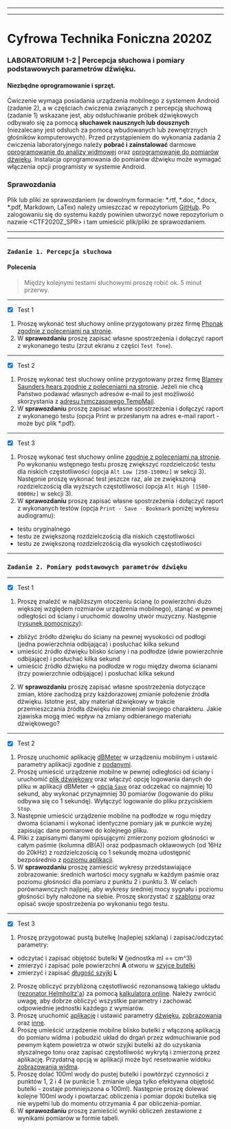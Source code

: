 ***
***

# Cyfrowa Technika Foniczna 2020Z

### **LABORATORIUM 1-2** | Percepcja słuchowa i pomiary podstawowych parametrów dźwięku.

#### Niezbędne oprogramowanie i sprzęt.
Ćwiczenie wymaga posiadania urządzenia mobilnego z systemem Android (zadanie 2), a w częściach ćwiczenia związanych z percepcją słuchową (zadanie 1) wskazane jest, aby odsłuchiwanie próbek dźwiękowych odbywało się za pomocą **słuchawek nausznych lub dousznych** (niezalecany jest odsłuch za pomocą wbudowanych lub zewnętrznych głośników komputerowych). Przed przystąpieniem do wykonania zadania 2 ćwiczenia laboratoryjnego należy **pobrać i zainstalować** darmowe [oprogramowanie do analizy widmowej](https://play.google.com/store/apps/details?id=org.intoorbit.spectrum) oraz [oprogramowanie do pomiarów dźwięku](https://github.com/MarcinEL/WIT-LAB1/tree/main/installs). Instalacja oprogramowania do pomiarów dźwięku może wymagać włączenia opcji programisty w systemie Android.

### Sprawozdania

Plik lub pliki ze sprawozdaniem (w dowolnym formacie: *.rtf, *.doc, *.docx, *.pdf, Markdown, LaTex) należy umieszczać w repozytorium [GitHub](https://github.com/). Po zalogowaniu się do systemu każdy powinien utworzyć nowe repozytorium o nazwie <CTF2020Z_SPR> i tam umieścić plik/pliki ze sprawozdaniem.

***
***

### `Zadanie 1. Percepcja słuchowa`

#### Polecenia

>Między kolejnymi testami słuchowymi proszę robić ok. 5 minut przerwy.
***
- [x] Test 1

1. Proszę wykonać test słuchowy online przygotowany przez firmę [Phonak zgodnie z poleceniami na stronie](https://hearing-screener.beyondhearing.org/phonak/lMePtS/welcome).
2. W **sprawozdaniu** proszę zapisać własne spostrzeżenia i dołączyć raport z wykonanego testu (zrzut ekranu z części `Test Tone`).
***
- [x] Test 2

1. Proszę wykonać test słuchowy online przygotowany przez firmę [Blamey Saunders hears zgodnie z poleceniami na stronie](https://blameysaunders.com.au/discover/test-your-hearing/). Jeżeli nie chcą Państwo podawać własnych adresów e-mail to jest możliwość skorzystania z [adresu tymczasowego TempMail](https://temp-mail.org/en/).
2. W **sprawozdaniu** proszę zapisać własne spostrzeżenia i dołączyć raport z wykonanego testu (opcja Print w przesłanym na adres e-mail raport - może być plik *.pdf).
***
- [x] Test 3

1. Proszę wykonać test słuchowy online [zgodnie z poleceniami na stronie](https://hearingtest.online/). Po wykonaniu wstępnego testu proszę zwiększyć rozdzielczość testu dla niskich częstotliwości (opcja `Alt Low [250-1500Hz]` w sekcji 3). Następnie proszę wykonać test jeszcze raz, ale ze zwiększoną rozdzielczością dla wyższych częstotliwości (opcja `Alt High [1500-8000Hz]` w sekcji 3).
2. W **sprawozdaniu** proszę zapisać własne spostrzeżenia i dołączyć raport z wykonanych testów (opcja `Print - Save - Bookmark` poniżej wykresu audiogramu):
  - testu oryginalnego
  - testu ze zwiększoną rozdzielczością dla niskich częstotliwości
  - testu ze zwiększoną rozdzielczością dla wysokich częstotliwości
***
### `Zadanie 2. Pomiary podstawowych parametrów dźwięku`
***
- [x] Test 1

1. Proszę znaleźć w najbliższym otoczeniu ścianę (o powierzchni dużo większej względem rozmiarów urządzenia mobilnego), stanąć w pewnej odległości od ściany i uruchomić dowolny utwór muzyczny. Następnie ([rysunek pomocniczy](https://github.com/MarcinEL/WIT-LAB1/blob/main/images/Zad2_img1.png)):
  - zbliżyć źródło dźwięku do ściany na pewnej wysokości od podłogi (jedna powierzchnia odbijająca) i posłuchać kilka sekund
  - umieścić źródło dźwięku blisko ściany i na podłodze (dwie powierzchnie odbijające) i posłuchać kilka sekund
  - umieścić źródło dźwięku na podłodze w rogu między dwoma ścianami (trzy powierzchnie odbijające) i posłuchać kilka sekund
2. W **sprawozdaniu** proszę zapisać własne spostrzeżenia dotyczące zmian, które zachodzą przy każdorazowej zmianie położenie źródła dźwięku. Istotne jest, aby materiał dźwiękowy w trakcie przemieszczania źródła dźwięku nie zmieniał swojego charakteru. Jakie zjawiska mogą mieć wpływ na zmiany odbieranego materiału dźwiękowego?
***
- [x] Test 2

1. Proszę uruchomić aplikację [dBMeter](https://github.com/MarcinEL/WIT-LAB1/tree/main/installs) w urządzeniu mobilnym i ustawić parametry aplikacji zgodnie z [podanymi](https://github.com/MarcinEL/WIT-LAB1/blob/main/images/Zad2_img2.jpg).
2. Proszę umieścić urządzenie mobilne w pewnej odległości od ściany i uruchomić [plik dźwiękowy](https://github.com/MarcinEL/WIT-LAB1/blob/main/samples/rain_noise.wav) oraz włączyć opcję logowania danych do pliku w aplikacji dBMeter -> [opcja `Save`](https://github.com/MarcinEL/WIT-LAB1/blob/main/images/Zad2_img3.jpg) oraz odczekać co najmniej 10 sekund, aby wykonać przynajmniej 30 pomiarów (logowanie do pliku odbywa się co 1 sekundę). Wyłączyć logowanie do pliku przyciskiem `Stop`.
3. Następnie umieścić urządzenie mobilne na podłodze w rogu między dwoma ścianami i wykonać identyczne pomiary jak w punkcie wyżej zapisując dane pomiarowe do kolejnego pliku.
4. Pliki z zapisanymi danymi opisującymi zmierzony poziom głośności w całym paśmie (kolumna dB(A)) oraz podpasmach oktawowych (od 16Hz do 20kHz) z rozdzielczością co 1 sekundę można udostępnić bezpośrednio z [poziomu aplikacji](https://github.com/MarcinEL/WIT-LAB1/blob/main/images/Zad2_img4.jpg).
5. W **sprawozdaniu** proszę zamieścić wykresy przedstawiające zobrazowanie: średnich wartości mocy sygnału w każdym paśmie oraz poziomu głośności dla pomiaru z punktu 2 i punktu 3. W celach porównawnczych najlpiej, aby wykresy średniej mocy sygnału i poziomu głośności były nałożone na siebie. Proszę skorzystać z [szablonu](https://github.com/MarcinEL/WIT-LAB1/blob/main/dBMeter_visualize.py) oraz opisać swoje spostrzeżenia po wykonaniu tego testu.

***
- [x] Test 3

1. Proszę przygotować pustą butelkę (najlepiej szklaną) i zapisać/odczytać parametry:
  - odczytać i zapisać objętość butelki **V** (jednostka ml == cm^3)
  - zmierzyć i zapisać pole powierzchni **A** otworu w [szyjce butelki](https://github.com/MarcinEL/WIT-LAB1/blob/main/images/Zad2_img10.jpg)
  - zmierzyć i zapisać [długość szyjki](https://github.com/MarcinEL/WIT-LAB1/blob/main/images/Zad2_img9.jpg) **L**
2. Proszę obliczyć przybliżoną częstotliwość rezonansową takiego układu ([rezonator Helmholtz'a](http://hyperphysics.phy-astr.gsu.edu/hbase/Waves/cavity.html#c1)) za pomocą [kalkulatora online](http://hyperphysics.phy-astr.gsu.edu/hbase/Waves/cavity.html#c4). Należy zwrócić uwagę, aby dobrze obliczyć wszystkie parametry i zachować odpowiednie jednostki każdego z wymiarów.
3. Proszę uruchomić [aplikację](https://play.google.com/store/apps/details?id=org.intoorbit.spectrum) i ustawić parametry [dźwięku](https://github.com/MarcinEL/WIT-LAB1/blob/main/images/Zad2_img5.jpg), [zobrazowania](https://github.com/MarcinEL/WIT-LAB1/blob/main/images/Zad2_img6.jpg) oraz [inne](https://github.com/MarcinEL/WIT-LAB1/blob/main/images/Zad2_img7.jpg).
4. Proszę umieścić urządzenie mobilne blisko butelki z włączoną aplikacją do pomiaru widma i pobudzić układ do drgań przez wdmuchiwanie pod pewnym kątem powietrza w otwór szyjki butelki aż do uzyskania słyszalnego tonu oraz zapisać częstotliwość wykrytą i zmierzoną przez aplikację. Przydatną opcją w aplikacji może być resetowanie widoku [zobrazowania widma](https://github.com/MarcinEL/WIT-LAB1/blob/main/images/Zad2_img8.jpg).
5. Proszę dolać 100ml wody do pustej butelki i powtórzyć czynności z punktów 1, 2 i 4 (w punkcie 1. zmianie ulega tylko efektywna objętość butelki - zostaje pomniejszona o 100ml). Następnie proszę dolewać kolejne 100ml wody i powtarzać obliczenia i pomiar dopóki butelka się nie wypełni lub do momentu otrzymania 4 par obliczenia-pomiar.
6. W **sprawozdaniu** proszę zamieścić wyniki obliczeń zestawione z wynikami pomiarów w formie tabeli.
